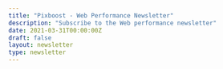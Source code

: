 ```yaml
---
title: "Pixboost - Web Performance Newsletter"
description: "Subscribe to the Web performance newsletter"
date: 2021-03-31T00:00:00Z
draft: false
layout: newsletter
type: newsletter
---
```




